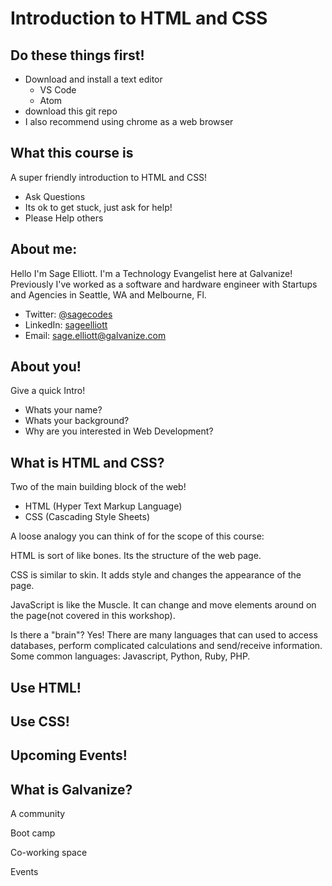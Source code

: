 # Introduction to HTML and CSS

## Do these things first!
- Download and install a text editor
    - VS Code
    - Atom
- download this git repo
- I also recommend using chrome as a web browser
 
## What this course is

A super friendly introduction to HTML and CSS! 

- Ask Questions
- Its ok to get stuck, just ask for help!
- Please Help others 

## About me:
Hello I'm Sage Elliott. I'm a Technology Evangelist here at Galvanize! Previously I've worked as a software and hardware engineer with Startups and Agencies in Seattle, WA and Melbourne, Fl. 

- Twitter: [@sagecodes]()
- LinkedIn: [sageelliott](https://www.linkedin.com/in/sageelliott/) 
- Email: [sage.elliott@galvanize.com](mailto:sage.elliott@galvanize.com)


## About you!

Give a quick Intro!

- Whats your name?
- Whats your background?
- Why are you interested in Web Development?

## What is HTML and CSS?

Two of the main building block of the web!

- HTML (Hyper Text Markup Language)
- CSS (Cascading Style Sheets)

A loose analogy you can think of for the scope of this course:

HTML is sort of like bones. Its the structure of the web page.

CSS is similar to skin. It adds style and changes the appearance of the page. 

JavaScript is like the Muscle. It can change and move elements around on the page(not covered in this workshop). 

Is there a "brain"? Yes! There are many languages that can used to access databases, perform complicated calculations and send/receive information. Some common languages: Javascript, Python, Ruby, PHP. 


## Use HTML!

## Use CSS! 

## Upcoming Events!

## What is Galvanize?
A community

Boot camp

Co-working space

Events
